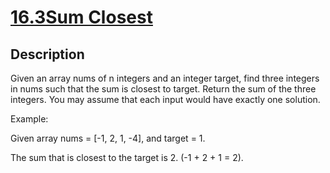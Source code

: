 # [16.3Sum Closest](https://leetcode.com/problems/3sum-closest/)
        
## Description
        
Given an array nums of n integers and an integer target, find three integers in nums&nbsp;such that the sum is closest to&nbsp;target. Return the sum of the three integers. You may assume that each input would have exactly one solution.

Example:


Given array nums = [-1, 2, 1, -4], and target = 1.

The sum that is closest to the target is 2. (-1 + 2 + 1 = 2).

